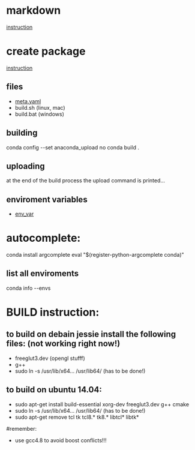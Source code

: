 # markdown
[instruction](https://github.com/adam-p/markdown-here/wiki/Markdown-Cheatsheet)


# create package
[instruction](http://docs.anaconda.org/using.html)

## files
- [meta.yaml](http://conda.pydata.org/docs/building/meta-yaml.html)
- build.sh (linux, mac)
- build.bat (windows)

## building
conda config --set anaconda_upload no
conda build .

## uploading
at the end of the build process the upload command is printed...

## enviroment variables
- [env_var](http://conda.pydata.org/docs/building/environment-vars.html)

# autocomplete:
conda install argcomplete
eval "$(register-python-argcomplete conda)"

## list all enviroments
conda info --envs




# BUILD instruction:
## to build on debain jessie install the following files: (not working right now!)
- freeglut3.dev (opengl stufff)
- g++
- sudo ln -s /usr/lib/x64... /usr/lib64/ (has to be done!)

## to build on ubuntu 14.04:
- sudo apt-get install build-essential xorg-dev freeglut3.dev g++ cmake
- sudo ln -s /usr/lib/x64... /usr/lib64/ (has to be done!)
- sudo apt-get remove tcl tk tcl8.* tk8.* libtcl* libtk*

#remember:
- use gcc4.8 to avoid boost conflicts!!!